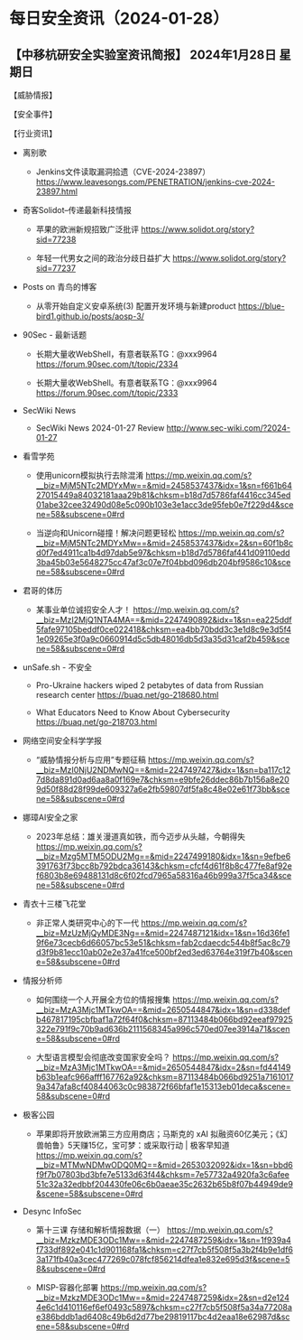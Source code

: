 # 每日安全资讯（2024-01-28）

【中移杭研安全实验室资讯简报】
2024年1月28日 星期日
---------------------------
【威胁情报】

【安全事件】

【行业资讯】

- 离别歌
  - Jenkins文件读取漏洞拾遗（CVE-2024-23897）
https://www.leavesongs.com/PENETRATION/jenkins-cve-2024-23897.html

- 奇客Solidot–传递最新科技情报
  - 苹果的欧洲新规招致广泛批评
https://www.solidot.org/story?sid=77238

  - 年轻一代男女之间的政治分歧日益扩大
https://www.solidot.org/story?sid=77237

- Posts on 青鸟的博客
  - 从零开始自定义安卓系统(3) 配置开发环境与新建product
https://blue-bird1.github.io/posts/aosp-3/

- 90Sec - 最新话题
  - 长期大量收WebShell，有意者联系TG：@xxx9964
https://forum.90sec.com/t/topic/2334

  - 长期大量收WebShell。有意者联系TG：@xxx9964
https://forum.90sec.com/t/topic/2333

- SecWiki News
  - SecWiki News 2024-01-27 Review
http://www.sec-wiki.com/?2024-01-27

- 看雪学苑
  - 使用unicorn模拟执行去除混淆
https://mp.weixin.qq.com/s?__biz=MjM5NTc2MDYxMw==&mid=2458537437&idx=1&sn=f661b6427015449a84032181aaa29b81&chksm=b18d7d5786faf4416cc345ed01abe32cee32490d08e5c090b103e3e1acc3de95feb0e7f229d4&scene=58&subscene=0#rd

  - 当逆向和Unicorn碰撞！解决问题更轻松
https://mp.weixin.qq.com/s?__biz=MjM5NTc2MDYxMw==&mid=2458537437&idx=2&sn=60f1b8cd0f7ed4911ca1b4d97dab5e97&chksm=b18d7d5786faf441d09110edd3ba45b03e5648275cc47af3c07e7f04bbd096db204bf9586c10&scene=58&subscene=0#rd

- 君哥的体历
  - 某事业单位诚招安全人才！
https://mp.weixin.qq.com/s?__biz=MzI2MjQ1NTA4MA==&mid=2247490892&idx=1&sn=ea225ddf5fafe97105beddf0ce022418&chksm=ea4bb70bdd3c3e1d8c9e3d5f41e09265e3f0a9c0660914d5c5db48016db5d3a35d31caf2b459&scene=58&subscene=0#rd

- unSafe.sh - 不安全
  - Pro-Ukraine hackers wiped 2 petabytes of data from Russian research center
https://buaq.net/go-218680.html

  - What Educators Need to Know About Cybersecurity
https://buaq.net/go-218703.html

- 网络空间安全科学学报
  - “威胁情报分析与应用”专题征稿
https://mp.weixin.qq.com/s?__biz=MzI0NjU2NDMwNQ==&mid=2247497427&idx=1&sn=ba117c127d8da891d0ad6aa8a0f169e7&chksm=e9bfe26ddec86b7b156a8e209d50f88d28f99de609327a6e2fb59807df5fa8c48e02e61f73bb&scene=58&subscene=0#rd

- 娜璋AI安全之家
  - 2023年总结：雄关漫道真如铁，而今迈步从头越，今朝得失
https://mp.weixin.qq.com/s?__biz=Mzg5MTM5ODU2Mg==&mid=2247499180&idx=1&sn=9efbe6391763f73bcc8b792bdca36143&chksm=cfcf4d61f8b8c477fe8af92ef6803b8e69488131d8c6f02fcd7965a58316a46b999a37f5ca34&scene=58&subscene=0#rd

- 青衣十三楼飞花堂
  - 非正常人类研究中心的下一代
https://mp.weixin.qq.com/s?__biz=MzUzMjQyMDE3Ng==&mid=2247487121&idx=1&sn=16d36fe19f6e73cecb6d66057bc53e51&chksm=fab2cdaecdc544b8f5ac8c79d3f9b81ecc10ab02e2e37a41fce500bf2ed3ed63764e319f7b40&scene=58&subscene=0#rd

- 情报分析师
  - 如何围绕一个人开展全方位的情报搜集
https://mp.weixin.qq.com/s?__biz=MzA3Mjc1MTkwOA==&mid=2650544847&idx=1&sn=d338defb467817195cbfbaf1a72f64f0&chksm=87113484b066bd92eeaf97925322e791f9c70b9ad636b2111568345a996c570ed07ee3914a71&scene=58&subscene=0#rd

  - 大型语言模型会彻底改变国家安全吗？
https://mp.weixin.qq.com/s?__biz=MzA3Mjc1MTkwOA==&mid=2650544847&idx=2&sn=fd44149b63b1eafc966afff167762a92&chksm=87113484b066bd9251a71610179a347afa8cf40844063c0c983872f66bfaf1e15313eb01deca&scene=58&subscene=0#rd

- 极客公园
  - 苹果即将开放欧洲第三方应用商店；马斯克的 xAI 拟融资60亿美元；《幻兽帕鲁》5天赚15亿，宝可梦：或采取行动 | 极客早知道
https://mp.weixin.qq.com/s?__biz=MTMwNDMwODQ0MQ==&mid=2653032092&idx=1&sn=bbd6f9f7b07803bd3bfe7e5133d63f44&chksm=7e57732a4920fa3c6afee51c32a32edbbf204430fe06c6b0aeae35c2632b65b8f07b44949de9&scene=58&subscene=0#rd

- Desync InfoSec
  - 第十三课 存储和解析情报数据（一）
https://mp.weixin.qq.com/s?__biz=MzkzMDE3ODc1Mw==&mid=2247487259&idx=1&sn=1f939a4f733df892e041c1d901168fa1&chksm=c27f7cb5f508f5a3b2f4b9e1df63a171fb40a3cec477269c078fcf856214dfea1e832e695d3f&scene=58&subscene=0#rd

  - MISP-容器化部署
https://mp.weixin.qq.com/s?__biz=MzkzMDE3ODc1Mw==&mid=2247487259&idx=2&sn=d2e1244e6c1d410116ef6ef0493c5897&chksm=c27f7cb5f508f5a34a77208ae386bddb1ad6408c49b6d2d77be29819117bc4d2eaa18e62987d&scene=58&subscene=0#rd

